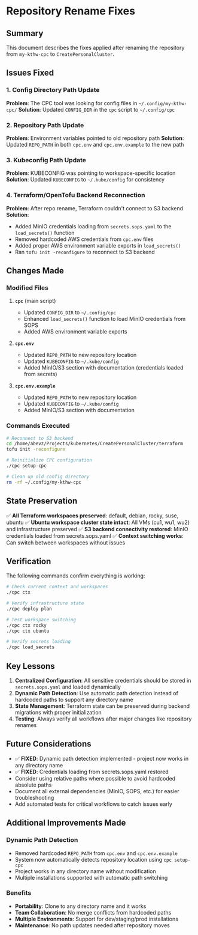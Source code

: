 # Repository Rename Fixes

## Summary

This document describes the fixes applied after renaming the repository from `my-kthw-cpc` to `CreatePersonalCluster`.

## Issues Fixed

### 1. Config Directory Path Update
**Problem**: The CPC tool was looking for config files in `~/.config/my-kthw-cpc/`
**Solution**: Updated `CONFIG_DIR` in the `cpc` script to `~/.config/cpc`

### 2. Repository Path Update  
**Problem**: Environment variables pointed to old repository path
**Solution**: Updated `REPO_PATH` in both `cpc.env` and `cpc.env.example` to the new path

### 3. Kubeconfig Path Update
**Problem**: KUBECONFIG was pointing to workspace-specific location
**Solution**: Updated `KUBECONFIG` to `~/.kube/config` for consistency

### 4. Terraform/OpenTofu Backend Reconnection
**Problem**: After repo rename, Terraform couldn't connect to S3 backend
**Solution**: 
- Added MinIO credentials loading from `secrets.sops.yaml` to the `load_secrets()` function
- Removed hardcoded AWS credentials from `cpc.env` files
- Added proper AWS environment variable exports in `load_secrets()`
- Ran `tofu init -reconfigure` to reconnect to S3 backend

## Changes Made

### Modified Files

1. **`cpc`** (main script)
   - Updated `CONFIG_DIR` to `~/.config/cpc`
   - Enhanced `load_secrets()` function to load MinIO credentials from SOPS
   - Added AWS environment variable exports

2. **`cpc.env`**
   - Updated `REPO_PATH` to new repository location
   - Updated `KUBECONFIG` to `~/.kube/config`
   - Added MinIO/S3 section with documentation (credentials loaded from secrets)

3. **`cpc.env.example`**
   - Updated `REPO_PATH` to new repository location
   - Updated `KUBECONFIG` to `~/.kube/config`
   - Added MinIO/S3 section with documentation

### Commands Executed
```bash
# Reconnect to S3 backend
cd /home/abevz/Projects/kubernetes/CreatePersonalCluster/terraform
tofu init -reconfigure

# Reinitialize CPC configuration
./cpc setup-cpc

# Clean up old config directory
rm -rf ~/.config/my-kthw-cpc
```

## State Preservation

✅ **All Terraform workspaces preserved**: default, debian, rocky, suse, ubuntu
✅ **Ubuntu workspace cluster state intact**: All VMs (cu1, wu1, wu2) and infrastructure preserved
✅ **S3 backend connectivity restored**: MinIO credentials loaded from secrets.sops.yaml
✅ **Context switching works**: Can switch between workspaces without issues

## Verification

The following commands confirm everything is working:
```bash
# Check current context and workspaces
./cpc ctx

# Verify infrastructure state
./cpc deploy plan

# Test workspace switching
./cpc ctx rocky
./cpc ctx ubuntu

# Verify secrets loading
./cpc load_secrets
```

## Key Lessons

1. **Centralized Configuration**: All sensitive credentials should be stored in `secrets.sops.yaml` and loaded dynamically
2. **Dynamic Path Detection**: Use automatic path detection instead of hardcoded paths to support any directory name
3. **State Management**: Terraform state can be preserved during backend migrations with proper initialization
4. **Testing**: Always verify all workflows after major changes like repository renames

## Future Considerations

- ✅ **FIXED**: Dynamic path detection implemented - project now works in any directory name
- ✅ **FIXED**: Credentials loading from secrets.sops.yaml restored
- Consider using relative paths where possible to avoid hardcoded absolute paths
- Document all external dependencies (MinIO, SOPS, etc.) for easier troubleshooting  
- Add automated tests for critical workflows to catch issues early

## Additional Improvements Made

### Dynamic Path Detection
- Removed hardcoded `REPO_PATH` from `cpc.env` and `cpc.env.example`
- System now automatically detects repository location using `cpc setup-cpc`
- Project works in any directory name without modification
- Multiple installations supported with automatic path switching

### Benefits
- **Portability**: Clone to any directory name and it works
- **Team Collaboration**: No merge conflicts from hardcoded paths
- **Multiple Environments**: Support for dev/staging/prod installations
- **Maintenance**: No path updates needed after repository moves
